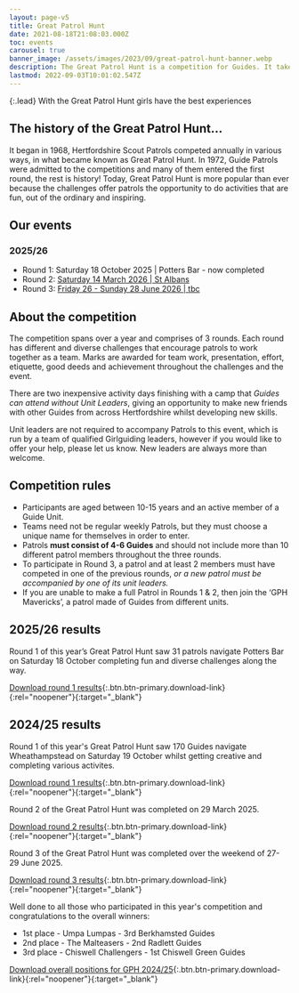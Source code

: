 ```yaml
---
layout: page-v5
title: Great Patrol Hunt
date: 2021-08-18T21:08:03.000Z
toc: events
carousel: true
banner_image: /assets/images/2023/09/great-patrol-hunt-banner.webp
description: The Great Patrol Hunt is a competition for Guides. It takes place over three rounds culminating in a residential weekend.
lastmod: 2022-09-03T10:01:02.547Z
---
```

{:.lead}
With the Great Patrol Hunt girls have the best experiences

## The history of the Great Patrol Hunt&#8230;

It began in 1968, Hertfordshire Scout Patrols competed annually in various ways, in what became known as Great Patrol Hunt. In 1972, Guide Patrols were admitted to the competitions and many of them entered the first round, the rest is history! Today, Great Patrol Hunt is more popular than ever because the challenges offer patrols the opportunity to do activities that are fun, out of the ordinary and inspiring.

## Our events

### 2025/26

- Round 1: Saturday 18 October 2025 \| Potters Bar - now completed
- Round 2: [Saturday 14 March 2026 \| St Albans](/event/gph-r2/)
- Round 3: [Friday 26 - Sunday 28 June 2026 \| tbc](/event/gph-r3/)

## About the competition

The competition spans over a year and comprises of 3 rounds. Each round has different and diverse challenges that encourage patrols to work together as a team. Marks are awarded for team work, presentation, effort, etiquette, good deeds and achievement throughout the challenges and the event.

There are two inexpensive activity days finishing with a camp that *Guides can attend without Unit Leaders*, giving an opportunity to make new friends with other Guides from across Hertfordshire whilst developing new skills.

Unit leaders are not required to accompany Patrols to this event, which is run by a team of qualified Girlguiding leaders, however if you would like to offer your help, please let us know.  New leaders are always more than welcome.

## Competition rules

- Participants are aged between 10-15 years and an active member of a Guide Unit.
- Teams need not be regular weekly Patrols, but they must choose a unique name for themselves in order to enter.
- Patrols **must consist of 4-6 Guides** and should not include more than 10 different patrol members throughout the three rounds.
- To participate in Round 3, a patrol and at least 2 members must have competed in one of the previous rounds, *or a new patrol must be accompanied by one of its unit leaders.*
- If you are unable to make a full Patrol in Rounds 1 &amp; 2,  then  join the &#8216;GPH Mavericks&#8217;, a patrol made of Guides from different units.

## 2025/26 results

Round 1 of this year’s Great Patrol Hunt saw 31 patrols navigate Potters Bar on Saturday 18 October completing fun and diverse challenges along the way.

[Download round 1 results](/assets/docs/2025/gph-r1-25-26-results.pdf){:.btn.btn-primary.download-link}{:rel="noopener"}{:target="_blank"}

## 2024/25 results

Round 1 of this year's Great Patrol Hunt saw 170 Guides navigate Wheathampstead on Saturday 19 October whilst getting creative and completing various activites.

[Download round 1 results](/assets/docs/2024/gph-2425-r1-results.pdf){:.btn.btn-primary.download-link}{:rel="noopener"}{:target="_blank"}

Round 2 of the Great Patrol Hunt was completed on 29 March 2025.

[Download round 2 results](/assets/docs/2025/gph-r2-24-25-results.pdf){:.btn.btn-primary.download-link}{:rel="noopener"}{:target="_blank"}

Round 3 of the Great Patrol Hunt was completed over the weekend of 27- 29 June 2025.

[Download round 3 results](/assets/docs/2025/gph-r3-24-25-results.pdf){:.btn.btn-primary.download-link}{:rel="noopener"}{:target="_blank"}

Well done to all those who participated in this year's competition and congratulations to the overall winners:

- 1st place - Umpa Lumpas - 3rd Berkhamsted Guides
- 2nd place - The Malteasers - 2nd Radlett Guides
- 3rd place - Chiswell Challengers - 1st Chiswell Green Guides

[Download overall positions for GPH 2024/25](/assets/docs/2025/gph-24-25-overall-results.pdf){:.btn.btn-primary.download-link}{:rel="noopener"}{:target="_blank"}
